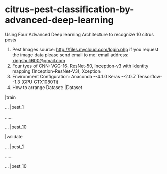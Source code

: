 # citrus-pest-classification-by-advanced-deep-learning
Using Four Advanced Deep learning Architecture to recognize 10 citrus pests
1. Pest Images source:
http://files.mycloud.com/login.php
if you request the image data please send email to me:
email address: xingshuli600@gmail.com
2. Four tyes of CNN:
VGG-16, ResNet-50, Inception-v3 with Identity mapping (Inception-ResNet-V3), Xception
3. Environment Configuration:
Anaconda --4.1.0
Keras --2.0.7
Tensorflow--1.3 (GPU GTX1080Ti)
4. How to arrange Dataset:
|Dataset

  |train
  
...  |pest_1

......

...  |pest_10

  |validate
  
...  |pest_1

......

...  |pest_10

